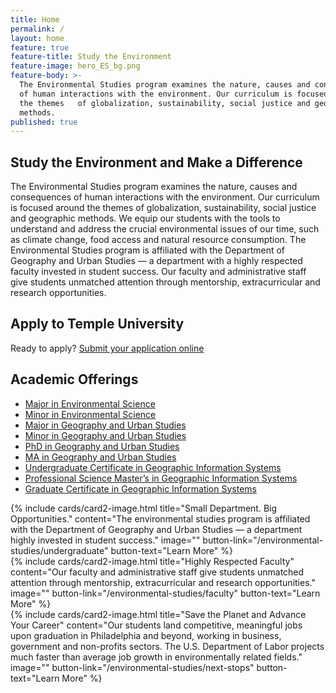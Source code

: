```yaml
---
title: Home
permalink: /
layout: home
feature: true
feature-title: Study the Environment
feature-image: hero_ES_bg.png
feature-body: >-
  The Environmental Studies program examines the nature, causes and consequences
  of human interactions with the environment. Our curriculum is focused around
  the themes   of globalization, sustainability, social justice and geographic
  methods.
published: true
---
```

## Study the Environment and Make a Difference
The Environmental Studies program examines the nature, causes and consequences of human interactions with the environment. Our curriculum is focused around the themes of globalization, sustainability, social justice and geographic methods. We equip our students with the tools to understand and address the crucial environmental issues of our time, such as climate change, food access and natural resource consumption. The Environmental Studies program is affiliated with the Department of Geography and Urban Studies — a department with a highly respected faculty invested in student success. Our faculty and administrative staff give students unmatched attention through mentorship, extracurricular and research opportunities. 

## Apply to Temple University
Ready to apply? [Submit your application online](http://admissions.temple.edu/apply)

## Academic Offerings
- [Major in Environmental Science](http://bulletin.temple.edu/undergraduate/liberal-arts/environmental-studies/ba-environmental-studies/)
- [Minor in Environmental Science](http://bulletin.temple.edu/undergraduate/liberal-arts/environmental-studies/ba-environmental-studies/)
- [Major in Geography and Urban Studies](http://bulletin.temple.edu/undergraduate/liberal-arts/geography-urban-studies/ba-geography-urban-studies/)
- [Minor in Geography and Urban Studies](http://bulletin.temple.edu/undergraduate/liberal-arts/geography-urban-studies/minor-geography-urban-studies/)
- [PhD in Geography and Urban Studies](http://bulletin.temple.edu/graduate/scd/cla/geography-urban-studies-phd/)
- [MA in Geography and Urban Studies](http://bulletin.temple.edu/graduate/scd/cla/geography-urban-studies-ma/)
- [Undergraduate Certificate in Geographic Information Systems](http://bulletin.temple.edu/undergraduate/liberal-arts/geography-urban-studies/certificate-geographic-information-systems/)
- [Professional Science Master’s in Geographic Information Systems](http://bulletin.temple.edu/graduate/scd/cla/geographic-information-systems-psm/)
- [Graduate Certificate in Geographic Information Systems](http://bulletin.temple.edu/graduate/scd/cla/geographic-information-systems-certificate/)

<div class="row row-wide">
  <div class="col m12 l4">{% include cards/card2-image.html 
    title="Small Department. Big Opportunities." 
    content="The environmental studies program is affiliated with the Department of Geography and Urban Studies — a department highly invested in student success." 
    image="" 
    button-link="/environmental-studies/undergraduate" 
    button-text="Learn More" %}
  </div>
  <div class="row row-wide">
    <div class="col m12 l4">{% include cards/card2-image.html 
      title="Highly Respected Faculty" 
      content="Our faculty and administrative staff give students unmatched attention through mentorship, extracurricular and research opportunities." 
      image="" 
      button-link="/environmental-studies/faculty" 
      button-text="Learn More" %}
    </div>
    <div class="row row-wide">
      <div class="col m12 l4">{% include cards/card2-image.html 
        title="Save the Planet and Advance Your Career" 
        content="Our students land competitive, meaningful jobs upon graduation in Philadelphia and beyond, working in business, government and non-profits sectors. The U.S. Department of Labor projects much faster than average job growth in environmentally related fields." 
        image="" 
        button-link="/environmental-studies/next-stops" 
        button-text="Learn More" %}
      </div>
</div>
